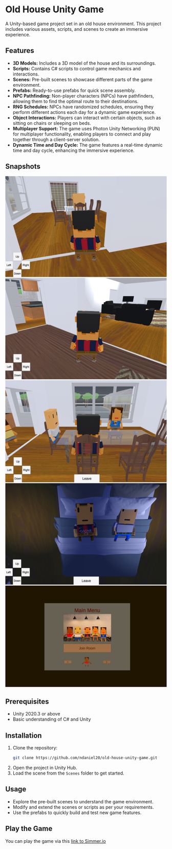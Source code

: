 # Old House Unity Game

A Unity-based game project set in an old house environment. This project includes various assets, scripts, and scenes to create an immersive experience.

## Features

- **3D Models:** Includes a 3D model of the house and its surroundings.
- **Scripts:** Contains C# scripts to control game mechanics and interactions.
- **Scenes:** Pre-built scenes to showcase different parts of the game environment.
- **Prefabs:** Ready-to-use prefabs for quick scene assembly.
- **NPC Pathfinding:** Non-player characters (NPCs) have pathfinders, allowing them to find the optimal route to their destinations.
- **RNG Schedules:** NPCs have randomized schedules, ensuring they perform different actions each day for a dynamic game experience.
- **Object Interactions:** Players can interact with certain objects, such as sitting on chairs or sleeping on beds.
- **Multiplayer Support:** The game uses Photon Unity Networking (PUN) for multiplayer functionality, enabling players to connect and play together through a client-server solution.
- **Dynamic Time and Day Cycle:** The game features a real-time dynamic time and day cycle, enhancing the immersive experience.

## Snapshots
![ ](Screenshots/snapshot1.png)
![ ](Screenshots/snapshot2.png)
![ ](Screenshots/snapshot3.png)
![ ](Screenshots/snapshot4.png)
![ ](Screenshots/snapshot5.png)

## Prerequisites

- Unity 2020.3 or above
- Basic understanding of C# and Unity

## Installation

1. Clone the repository:
   ```sh
   git clone https://github.com/ndaniel20/old-house-unity-game.git
   ```
2. Open the project in Unity Hub.
3. Load the scene from the `Scenes` folder to get started.

## Usage

- Explore the pre-built scenes to understand the game environment.
- Modify and extend the scenes or scripts as per your requirements.
- Use the prefabs to quickly build and test new game features.

## Play the Game

You can play the game via this [link to Simmer.io](https://simmer.io/@ndaniel10/carthage)
